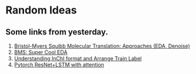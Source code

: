 # Random Ideas

## Some links from yesterday.

1. [Bristol-Myers Squibb Molecular Translation: Approaches (EDA, Denoise)](https://www.kaggle.com/maksymshkliarevskyi/bms-moleculartranslation-approaches-eda-denoise) 
2. [BMS: Super Cool EDA](https://www.kaggle.com/maunish/bms-super-cool-eda)
3. [Understanding InChI format and Arrange Train Label](https://www.kaggle.com/wineplanetary/understanding-inchi-format-and-arrange-train-label)
4. [Pytorch ResNet+LSTM with attention](https://www.kaggle.com/pasewark/pytorch-resnet-lstm-with-attention)
